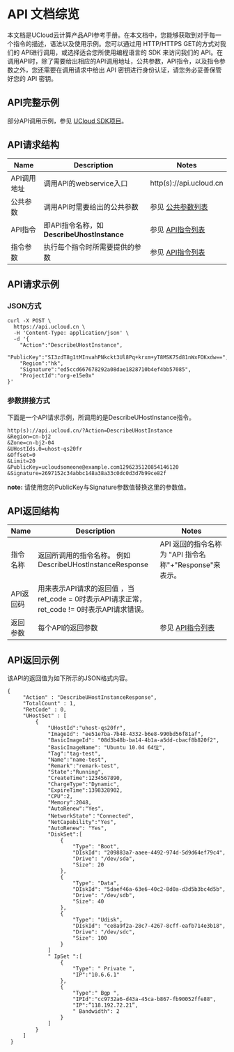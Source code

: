 # API 文档综览

本文档是UCloud云计算产品API参考手册。在本文档中，您能够获取到对于每一个指令的描述，语法以及使用示例。您可以通过用 HTTP/HTTPS GET的方式对我们的 API进行调用，或选择适合您所使用编程语言的 SDK 来访问我们的 API。在调用API时，除了需要给出相应的API调用地址，公共参数，API指令，以及指令参数之外，您还需要在调用请求中给出 API 密钥进行身份认证，请您务必妥善保管好您的 API 密钥。

## API完整示例

部分API调用示例，参见 [UCloud SDK项目](https://github.com/ucloud)。

## API请求结构

| Name      |Description                           |Notes                               |
|---|---|---|
| API调用地址  | 调用API的webservice入口                    | http(s)://api.ucloud.cn         |
| 公共参数     | 调用API时需要给出的公共参数                       | 参见 [公共参数列表](public.md)  |
| API指令    | 即API指令名称，如 **DescribeUhostInstance**  | 参见 [API指令列表](api/index.md)                |
| 指令参数     | 执行每个指令时所需要提供的参数                       | 参见 [API指令列表](api/index.md)                |

## API请求示例

### JSON方式
```
curl -X POST \
  https://api.ucloud.cn \
  -H 'Content-Type: application/json' \
  -d '{
    "Action":"DescribeUHostInstance",
    "PublicKey":"SI3zdT8g1tMInvahPNkckt3Ul8Pq+krxm+yT8MSK7Sd81nWxFOKxdw==",
    "Region":"hk",
    "Signature":"ed5ccd667678292a08dae1828710b4ef4bb57085",
    "ProjectId":"org-e15e0x"
}'
```

### 参数拼接方式

下面是一个API请求示例，所调用的是DescribeUHostInstance指令。

```
http(s)://api.ucloud.cn/?Action=DescribeUHostInstance
&Region=cn-bj2
&Zone=cn-bj2-04
&UHostIds.0=uhost-qs20fr
&Offset=0
&Limit=20  
&PublicKey=ucloudsomeone@example.com1296235120854146120
&Signature=2697152c34abbc148a38a33c0dc0d3d7b99ce82f
```
**note:**
请使用您的PublicKey与Signature参数值替换这里的参数值。

## API返回结构

| Name    | Description                                                       | Notes                                   |
|---|---|---|
| 指令名称    | 返回所调用的指令名称。 例如 DescribeUHostInstanceResponse                      | API 返回的指令名称为 "API 指令名称"+"Response"来表示。  |
| API返回码  | 用来表示API请求的返回值 ，当ret_code = 0时表示API请求正常， ret_code != 0时表示API请求错误。  |                                         |
| 返回参数    | 每个API的返回参数                                                        | 参见 [API指令列表](api/index.md)                   |

## API返回示例

该API的返回值为如下所示的JSON格式内容。

```
{
     "Action" : "DescribeUHostInstanceResponse",
     "TotalCount" : 1,
     "RetCode" : 0,
     "UHostSet" : [
         {
             "UHostId":"uhost-qs20fr",
             "ImageId": "ee51e7ba-7b48-4332-b6e8-990bd56f81af",
             "BasicImageId": "08d3b48b-ba14-4b1a-a5dd-cbacf8b820f2",
             "BasicImageName": "Ubuntu 10.04 64位",
             "Tag":"tag-test",
             "Name":"name-test",
             "Remark":"remark-test",
             "State":"Running",
             "CreateTime":1234567890,
             "ChargeType":"Dynamic",
             "ExpireTime":1398328902,
             "CPU":2,
             "Memory":2048,
             "AutoRenew":"Yes",
             "NetworkState"："Connected",
             "NetCapability":"Yes",
             "AutoRenew": "Yes",
             "DiskSet":[
                 {
                     "Type": "Boot",
                     "DIskId": "209883a7-aaee-4492-974d-5d9d64ef79c4",
                     "Drive": "/dev/sda",
                     "Size": 20
                 },
                 {
                     "Type": "Data",
                     "DIskId": "5daef46a-63e6-40c2-8d0a-d3d5b3bc4d5b",
                     "Drive": "/dev/sdb",
                     "Size": 40
                 },
                 {
                     "Type": "Udisk",
                     "DIskId": "ce8a9f2a-28c7-4267-8cff-eafb714e3b18",
                     "Drive": "/dev/sdc",
                     "Size": 100
                 }
             ]
             " IpSet ":[
                 {
                     "Type": " Private ",
                     "IP":"10.6.6.1"
                 },
                 {
                     "Type":" Bgp ",
                     "IPId":"cc9732a6-d43a-45ca-b867-fb90052ffe88",
                     "IP":”118.192.72.21”,
                     " Bandwidth": 2
                 }
             ]
         }
     ]
 }
```

